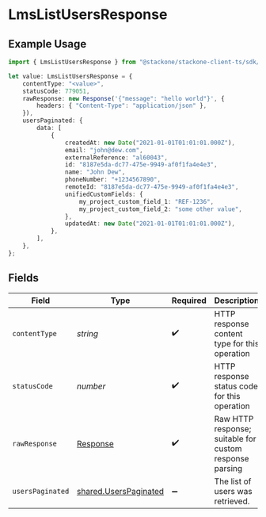 # LmsListUsersResponse

## Example Usage

```typescript
import { LmsListUsersResponse } from "@stackone/stackone-client-ts/sdk/models/operations";

let value: LmsListUsersResponse = {
    contentType: "<value>",
    statusCode: 779051,
    rawResponse: new Response('{"message": "hello world"}', {
        headers: { "Content-Type": "application/json" },
    }),
    usersPaginated: {
        data: [
            {
                createdAt: new Date("2021-01-01T01:01:01.000Z"),
                email: "john@dew.com",
                externalReference: "al60043",
                id: "8187e5da-dc77-475e-9949-af0f1fa4e4e3",
                name: "John Dew",
                phoneNumber: "+1234567890",
                remoteId: "8187e5da-dc77-475e-9949-af0f1fa4e4e3",
                unifiedCustomFields: {
                    my_project_custom_field_1: "REF-1236",
                    my_project_custom_field_2: "some other value",
                },
                updatedAt: new Date("2021-01-01T01:01:01.000Z"),
            },
        ],
    },
};
```

## Fields

| Field                                                                 | Type                                                                  | Required                                                              | Description                                                           |
| --------------------------------------------------------------------- | --------------------------------------------------------------------- | --------------------------------------------------------------------- | --------------------------------------------------------------------- |
| `contentType`                                                         | *string*                                                              | :heavy_check_mark:                                                    | HTTP response content type for this operation                         |
| `statusCode`                                                          | *number*                                                              | :heavy_check_mark:                                                    | HTTP response status code for this operation                          |
| `rawResponse`                                                         | [Response](https://developer.mozilla.org/en-US/docs/Web/API/Response) | :heavy_check_mark:                                                    | Raw HTTP response; suitable for custom response parsing               |
| `usersPaginated`                                                      | [shared.UsersPaginated](../../../sdk/models/shared/userspaginated.md) | :heavy_minus_sign:                                                    | The list of users was retrieved.                                      |